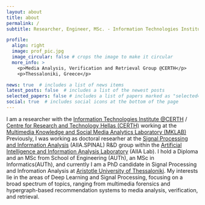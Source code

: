 ```yaml
---
layout: about
title: about
permalink: /
subtitle: Researcher, Engineer, MSc. - Information Technologies Institute @CERTH 

profile:
  align: right
  image: prof_pic.jpg
  image_circular: false # crops the image to make it circular
  more_info: >
    <p>Media Analysis, Verification and Retrieval Group @CERTH</p>
    <p>Thessaloniki, Greece</p>

news: true  # includes a list of news items
latest_posts: false  # includes a list of the newest posts
selected_papers: false # includes a list of papers marked as "selected={true}"
social: true  # includes social icons at the bottom of the page
---
```


I am a researcher with the [Information Technologies Institute @CERTH](https://www.iti.gr/iti/en/home/) / [Centre for Research and Technology Hellas (CERTH)](https://www.certh.gr/root.en.aspx) working at the [Multimedia Knowledge and Social Media Analytics Laboratory (MKLAB)](https://mklab.iti.gr/) Previously, I was working as doctoral researher at the [Signal Processing and Information Analysis](https://aiia.csd.auth.gr/spinal/) (AIIA.SPINAL) R&D group within the [Artificial Intelligence and Information Analysis Laboratory](https://aiia.csd.auth.gr/)  (AIIA Lab). I hold a Diploma and an MSc from School of Engineering (AUTh), an MSc in Informatics(AUTh), and currently I am a PhD candidate in Signal Processing and Infromation Analysis at [Aristotle University of Thessaloniki](https://www.auth.gr/en/). My interests lie in the areas of Deep Learning and Signal Processing, focusing on a broad spectrum of topics, ranging from multimedia forensics and hypergraph-based recommendation systems to media analysis, verification, and retrieval. 
